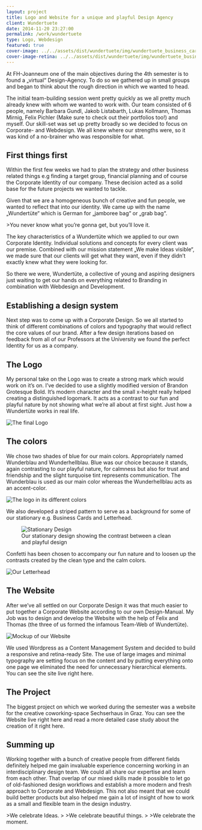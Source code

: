 ```yaml
---
layout: project
title: Logo and Website for a unique and playful Design Agency
client: Wundertuete
date: 2014-11-20 23:27:00
permalink: /work/wundertuete
type: Logo, Webdesign
featured: true
cover-image: ../../assets/dist/wundertuete/img/wundertuete_business_cards_rain-large.jpg
cover-image-retina: ../../assets/dist/wundertuete/img/wundertuete_business_cards_rain-large_x2.jpg
---
```


At FH-Joanneum one of the main objectives during the 4th semester is to found a &#x201E;virtual&#x201C; Design-Agency. To do so we gathered up in small groups and began to think about the rough direction in which we wanted to head.

The initial team-building session went pretty quickly as we all pretty much already knew with whom we wanted to work with. Our team consisted of 6 people, namely Barbara Gundl, Jakob Listabarth, Lukas Kollmann, Thomas Mirnig, Felix Pichler (Make sure to check out their portfolios too!) and myself. Our skill-set was set up pretty broadly so we decided to focus on Corporate- and Webdesign. We all knew where our strengths were, so it was kind of a no-brainer who was responsible for what.

## First things first

Within the first few weeks we had to plan the strategy and other business related things e.g finding a target group, financial planning and of course the Corporate Identity of our company. These decision acted as a solid base for the future projects we wanted to tackle.
 
Given that we are a homogeneous bunch of creative and fun people, we wanted to reflect that into our identity. We came up with the name &#x201E;Wundert&#xFC;te&#x201C; which is German for &#x201E;jamboree bag&#x201C; or &#x201E;grab bag&#x201C;. 

&gt;You never know what you&#x2019;re gonna get, but you&#x2019;ll love it.

The key characteristics of a Wundert&#xFC;te which we applied to our own Corporate Identity. Individual solutions and concepts for every client was our premise. Combined with our mission statement &#x201E;We make Ideas visible&#x201C;, we made sure that our clients will get what they want, even if they didn&#x2019;t exactly knew what they were looking for.

So there we were, Wundert&#xFC;te, a collective of young and aspiring designers just waiting to get our hands on everything related to Branding in combination with Webdesign and Development.

## Establishing a design system

Next step was to come up with a Corporate Design. So we all started to think of different combinations of colors and typography that would reflect the core values of our brand. After a few design iterations based on feedback from all of our Professors at the University we found the perfect Identity for us as a company. 

## The Logo

My personal take on the Logo was to create a strong mark which would work on it&#x2019;s on. I&#x2019;ve decided to use a slightly modified version of Brandon Grotesque Bold. It&#x2019;s modern character and the small x-height really helped creating a distinguished logomark. It acts as a contrast to our fun and playful nature by not showing what we&#x2019;re all about at first sight. Just how a Wundert&#xFC;te works in real life. 

<img class="post-img" src="../../assets/dist/wundertuete/img/wundertuete_logo_construction.png" alt="The final Logo" srcset="../../assets/dist/wundertuete/img/wundertuete_logo_construction-small.png 320w, ../../assets/dist/wundertuete/img/wundertuete_logo_construction-medium.png 640w, ../../assets/dist/wundertuete/img/wundertuete_logo_construction-large.png 1024w, ../../assets/dist/wundertuete/img/wundertuete_logo_construction-large_x2.png 2x" sizes="(min-width: 31.25em) calc(100vw - 66.10169%), (min-width: 56.25em) calc(100vw - 49.15254%), calc(100vw - 83.05085%)">

## The colors

We chose two shades of blue for our main colors. Appropriately named Wunderblau and Wunderhellblau. Blue was our choice because it stands, again contrasting to our playful nature, for calmness but also for trust and friendship and the slight turquoise tint represents communication. The Wunderblau is used as our main color whereas the Wunderhellblau acts as an accent-color.

<img src="../../assets/dist/wundertuete/img/wundertuete_logo_schowcase.png" alt="The logo in its different colors" class="post-img" srcset="../../assets/dist/wundertuete/img/wundertuete_logo_schowcase-small.png 320w, ../../assets/dist/wundertuete/img/wundertuete_logo_schowcase-medium.png 640w, ../../assets/dist/wundertuete/img/wundertuete_logo_schowcase-large.png 1024w" sizes="(min-width: 31.25em) calc(100vw - 66.10169%), (min-width: 56.25em) calc(100vw - 49.15254%), calc(100vw - 83.05085%)">

We also developed a striped pattern to serve as a background for some of our stationary e.g. Business Cards and Letterhead. 
<figure>
    <img src="../../assets/dist/wundertuete/img/wundertuete_stationary_1.jpg" alt="Stationary Design" class="post-img" srcset="../../assets/dist/wundertuete/img/wundertuete_stationary_1-small.jpg 320w, ../../assets/dist/wundertuete/img/wundertuete_stationary_1-medium.jpg 640w, ../../assets/dist/wundertuete/img/wundertuete_stationary_1-large.jpg 1024w, ../../assets/dist/wundertuete/img/wundertuete_stationary_1-large_x2.jpg 2x" sizes="(min-width: 31.25em) calc(100vw - 66.10169%), (min-width: 56.25em) calc(100vw - 49.15254%), calc(100vw - 83.05085%)">
    <figcaption class="left-caption">Our stationary design showing the contrast between a clean and playful design</figcaption>
</figure>

Confetti has been chosen to accompany our fun nature and to loosen up the contrasts created by the clean type and the calm colors. 

<img src="../../assets/dist/wundertuete/img/wundertuete_letterhead_mockup.jpg" alt="Our Letterhead" class="post-img" srcset="../../assets/dist/wundertuete/img/wundertuete_letterhead_mockup-small.jpg 320w, ../../assets/dist/wundertuete/img/wundertuete_letterhead_mockup-medium.jpg 640w, ../../assets/dist/wundertuete/img/wundertuete_letterhead_mockup-large.jpg 1024w, ../../assets/dist/wundertuete/img/wundertuete_letterhead_mockup-large_x2.jpg 2x" sizes="(min-width: 31.25em) calc(100vw - 66.10169%), (min-width: 56.25em) calc(100vw - 49.15254%), calc(100vw - 83.05085%)">

## The Website

After we&#x2019;ve all settled on our Corporate Design it was that much easier to put together a Corporate Website according to our own Design-Manual. My Job was to design and develop the Website with the help of Felix and Thomas (the three of us formed the infamous Team-Web of Wundert&#xFC;te). 

<img src="../../assets/dist/wundertuete/img/wundertuete_website_mockup.jpg" alt="Mockup of our Website" class="post-img" srcset="../../assets/dist/wundertuete/img/wundertuete_website_mockup-small.jpg 320w, ../../assets/dist/wundertuete/img/wundertuete_website_mockup-medium.jpg 640w, ../../assets/dist/wundertuete/img/wundertuete_website_mockup-large.jpg 1024w" sizes="(min-width: 31.25em) calc(100vw - 66.10169%), (min-width: 56.25em) calc(100vw - 49.15254%), calc(100vw - 83.05085%)">

We used Wordpress as a Content Management System and decided to build a responsive and retina-ready Site. The use of large images and minimal typography are setting focus on the content and by putting everything onto one page we eliminated the need for unnecessary hierarchical elements. You can see the site live right here. 

## The Project

The biggest project on which we worked during the semester was a website for the creative coworking-space Sechserhaus in Graz. You can see the Website live right here and read a more detailed case study about the creation of it right here. 

## Summing up

Working together with a bunch of creative people from different fields definitely helped me gain invaluable experience concerning working in an interdisciplinary design team. We could all share our expertise and learn from each other. That overlap of our mixed skills made it possible to let go of old-fashioned design workflows and establish a more modern and fresh approach to Corporate and Webdesign. This not also meant that we could build better products but also helped me gain a lot of insight of how to work as a small and flexible team in the design industry. 

&gt;We celebrate Ideas.
&gt;
&gt;We celebrate beautiful things.
&gt;
&gt;We celebrate the moment.